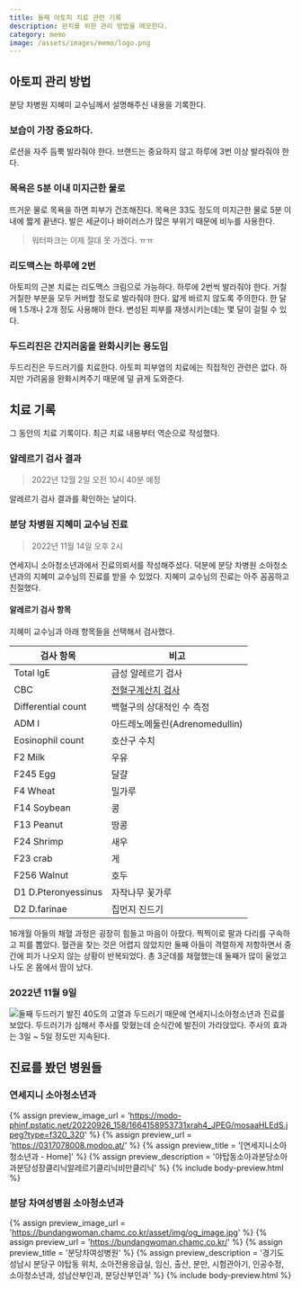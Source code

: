 ```yaml
---
title: 둘째 아토피 치료 관련 기록 
description: 완치를 위한 관리 방법을 메모한다.
category: memo
image: /assets/images/memo/logo.png
---
```


아토피 관리 방법
---

분당 차병원 지혜미 교수님께서 설명해주신 내용을 기록한다.

### 보습이 가장 중요하다.
로션을 자주 듬뿍 발라줘야 한다. 
브랜드는 중요하지 않고 하루에 3번 이상 발라줘야 한다. 

### 목욕은 5분 이내 미지근한 물로
뜨거운 물로 목욕을 하면 피부가 건조해진다. 
목욕은 33도 정도의 미지근한 물로 5분 이내에 짧게 끝낸다. 
발은 세균이나 바이러스가 많은 부위기 때문에 비누를 사용한다. 

>워터파크는 이제 절대 못 가겠다. ㅠㅠ

### 리도맥스는 하루에 2번
아토피의 근본 치료는 리도맥스 크림으로 가능하다. 
하루에 2번씩 발라줘야 한다. 
거칠거칠한 부분을 모두 커버할 정도로 발라줘야 한다. 
얇게 바르지 않도록 주의한다. 
한 달에 1.5개나 2개 정도 사용해야 한다. 
변성된 피부를 재생시키는데는 몇 달이 걸릴 수 있다. 

### 두드리진은 간지러움을 완화시키는 용도임
두드리진은 두드러기를 치료한다. 
아토피 피부염의 치료에는 직접적인 관련은 없다. 
하지만 가려움을 완화시켜주기 때문에 덜 긁게 도와준다. 


치료 기록
---
그 동안의 치료 기록이다. 
최근 치료 내용부터 역순으로 작성했다. 


### 알레르기 검사 결과
>2022년 12월 2일 오전 10시 40분 예정

 알레르기 검사 결과를 확인하는 날이다. 


### 분당 차병원 지혜미 교수님 진료
>2022년 11월 14일 오후 2시

연세지니 소아청소년과에서 진료의뢰서를 작성해주셨다. 
덕분에 분당 차병원 소아청소년과의 지혜미 교수님의 진료를 받을 수 있었다. 
지혜미 교수님의 진료는 아주 꼼꼼하고 친절했다. 


#### 알레르기 검사 항목
지혜미 교수님과 아래 항목들을 선택해서 검사했다. 

|검사 항목|비고|
|---|---|
|Total lgE|급성 알레르기 검사|
|CBC|[전혈구계산치 검사](https://www.ekjm.org/upload/7805531.pdf)|
|Differential count|백혈구의 상대적인 수 측정|
|ADM I|아드레노메둘린(Adrenomedullin)|
|Eosinophil count|호산구 수치|
|F2 Milk|우유|
|F245 Egg|달걀|
|F4 Wheat|밀가루|
|F14 Soybean|콩|
|F13 Peanut|땅콩|
|F24 Shrimp|새우|
|F23 crab|게|
|F256 Walnut|호두|
|D1 D.Pteronyessinus|자작나무 꽃가루|
|D2 D.farinae|집먼지 진드기|


16개월 아들의 채혈 과정은 굉장히 힘들고 마음이 아팠다. 
찍찍이로 팔과 다리를 구속하고 피를 뽑았다. 
혈관을 찾는 것은 어렵지 않았지만 둘째 아들이 격렬하게 저항하면서 
중간에 피가 나오지 않는 상황이 반복되었다. 
총 3군데를 채혈했는데 둘째가 많이 울었고 나도 온 몸에서 땀이 났다. 


### 2022년 11월 9일
![둘째 두드러기 발진](https://user-images.githubusercontent.com/50429025/200741306-ec023893-8bb1-4b90-8bc3-b077e8745863.jpg)
40도의 고열과 두드러기 때문에 연세지니소아청소년과 진료를 보았다. 
두드러기가 심해서 주사를 맞혔는데 순식간에 발진이 가라앉았다. 
주사의 효과는 3일 ~ 5일 정도만 지속된다. 


진료를 봤던 병원들
---

### 연세지니 소아청소년과
{% assign preview_image_url = 'https://modo-phinf.pstatic.net/20220926_158/1664158953731xrah4_JPEG/mosaaHLEdS.jpeg?type=f320_320' %}
{% assign preview_url = 'https://0317078008.modoo.at/' %}
{% assign preview_title = '[연세지니소아청소년과 - Home]' %}
{% assign preview_description = '야탑동소아과분당소아과분당성장클리닉알레르기클리닉비만클리닉' %}
{% include body-preview.html %}

### 분당 차여성병원 소아청소년과
{% assign preview_image_url = 'https://bundangwoman.chamc.co.kr/asset/img/og_image.jpg' %}
{% assign preview_url = 'https://bundangwoman.chamc.co.kr/' %}
{% assign preview_title = '분당차여성병원' %}
{% assign preview_description = '경기도 성남시 분당구 야탑동 위치, 소아전용응급실, 임신, 출산, 분만, 시험관아기, 인공수정, 소아청소년과, 성남산부인과, 분당산부인과' %}
{% include body-preview.html %}
